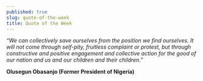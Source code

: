 ```yaml
---
published: true
slug: quote-of-the-week
title: Quote of the Week
---
```

_“We can collectively save ourselves from the position we find ourselves.  It will not come through self-pity, fruitless complaint or protest, but through constructive and positive engagement and collective action for the good of our nation and us and our children and their children.”_

   **Olusegun Obasanjo (Former President of Nigeria)**
